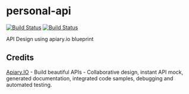 personal-api 
=========

[![Build Status](https://travis-ci.org/gdumitrescu/personal-api.svg?branch=master)](https://travis-ci.org/gdumitrescu/personal-api)
[![Build Status](https://api.shippable.com/projects/53bd6a506f40c905040596c9/badge/master)](https://www.shippable.com/projects/53bd6a506f40c905040596c9/builds/history)

API Design using apiary.io blueprint

## Credits
[Apiary.IO](http://apiary.io/) - Build beautiful APIs - Collaborative design, instant API mock, generated documentation, integrated code samples, debugging and automated testing.
